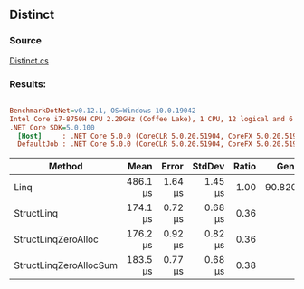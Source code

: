 ﻿## Distinct

### Source
[Distinct.cs](../../src/StructLinq.Benchmark/Distinct.cs)

### Results:
``` ini

BenchmarkDotNet=v0.12.1, OS=Windows 10.0.19042
Intel Core i7-8750H CPU 2.20GHz (Coffee Lake), 1 CPU, 12 logical and 6 physical cores
.NET Core SDK=5.0.100
  [Host]     : .NET Core 5.0.0 (CoreCLR 5.0.20.51904, CoreFX 5.0.20.51904), X64 RyuJIT
  DefaultJob : .NET Core 5.0.0 (CoreCLR 5.0.20.51904, CoreFX 5.0.20.51904), X64 RyuJIT


```
|                 Method |     Mean |   Error |  StdDev | Ratio |   Gen 0 |   Gen 1 |   Gen 2 | Allocated |
|----------------------- |---------:|--------:|--------:|------:|--------:|--------:|--------:|----------:|
|                   Linq | 486.1 μs | 1.64 μs | 1.45 μs |  1.00 | 90.8203 | 90.8203 | 90.8203 |  524784 B |
|             StructLinq | 174.1 μs | 0.72 μs | 0.68 μs |  0.36 |       - |       - |       - |      32 B |
|    StructLinqZeroAlloc | 176.2 μs | 0.92 μs | 0.82 μs |  0.36 |       - |       - |       - |         - |
| StructLinqZeroAllocSum | 183.5 μs | 0.77 μs | 0.68 μs |  0.38 |       - |       - |       - |         - |
